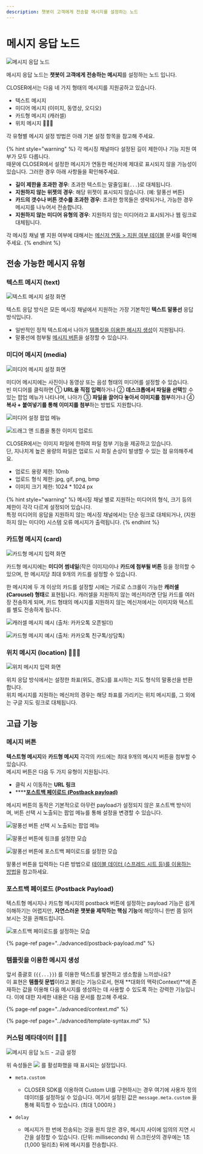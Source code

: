 ```yaml
---
description: 챗봇이 고객에게 전송할 메시지를 설정하는 노드
---
```


# 메시지 응답 노드

![&#xBA54;&#xC2DC;&#xC9C0; &#xC751;&#xB2F5; &#xB178;&#xB4DC;](../../../.gitbook/assets/flow_editor_response_node.png)

메시지 응답 노드는 **챗봇이 고객에게 전송하는 메시지**를 설정하는 노드 입니다.

CLOSER에서는 다음 네 가지 형태의 메시지를 지원공하고 있습니다.

* 텍스트 메시지
* 미디어 메시지 \(이미지, 동영상, 오디오\)
* 카드형 메시지 \(캐러셀\)
* 위치 메시지 👩🏻‍🔬

각 유형별 메시지 설정 방법은 아래 기본 설정 항목을 참고해 주세요.

{% hint style="warning" %}
각 메시징 채널마다 설정된 길이 제한이나 기능 지원 여부가 모두 다릅니다.  
때문에 CLOSER에서 설정한 메시지가 연동한 메신저에 제대로 표시되지 않을 가능성이 있습니다. 그러한 경우 아래 사항들을 확인해주세요. 

* **길이 제한을 초과한 경우**: 초과한 텍스트는 말줄임표\(`...`\)로 대체됩니다. 
* **지원하지 않는 위젯의 경우**: 해당 위젯이 표시되지 않습니다. \(예: 말풍선 버튼\)
* **카드의 갯수나 버튼 갯수를 초과한 경우**: 초과한 항목들은 생략되거나, 가능한 경우 메시지를 나누어서 전송합니다.
* **지원하지 않는 미디어 유형의 경우**: 지원하지 않는 미디어라고 표시되거나 웹 링크로 대체됩니다.

각 메시징 채널 별 지원 여부에 대해서는 [메신저 연동 &gt; 지원 여부 테이블](../../messenger-integrations/#availability-table) 문서를 확인해주세요.
{% endhint %}

## 전송 가능한 메시지 유형

### 텍스트 메시지 \(text\)

![&#xD14D;&#xC2A4;&#xD2B8; &#xBA54;&#xC2DC;&#xC9C0; &#xC124;&#xC815; &#xD654;&#xBA74;](../../../.gitbook/assets/message-form-text.png)

텍스트 응답 방식은 모든 메시징 채널에서 지원하는 가장 기본적인 **텍스트 말풍선** 응답 방식입니다.

* 일반적인 정적 텍스트에서 나아가 [템플릿을 이용한 메시지 생성](response.md#undefined-4)이 지원됩니다.
* 말풍선에 첨부될 [메시지 버튼](response.md#undefined-2)을 설정할 수 있습니다.

### 미디어 메시지 \(media\)

![&#xBBF8;&#xB514;&#xC5B4; &#xBA54;&#xC2DC;&#xC9C0; &#xC124;&#xC815; &#xD654;&#xBA74;](../../../.gitbook/assets/message-form-media.png)

미디어 메시지에는 사진이나 동영상 또는 음성 형태의 미디어를 설정할 수 있습니다.   
빈 미디어를 클릭하면 ① **URL을 직접 입력**하거나 ② **데스크톱에서 파일을 선택**할 수 있는 팝업 메뉴가 나타나며, 나아가 ③ **파일을 끌어다 놓아서 이미지를 첨부**하거나 ④ **복사 + 붙여넣기를 통해 이미지를 첨부**하는 방법도 지원합니다. 

![&#xBBF8;&#xB514;&#xC5B4; &#xC124;&#xC815; &#xD31D;&#xC5C5; &#xBA54;&#xB274;](../../../.gitbook/assets/message-form-media-popup.png)

![&#xB4DC;&#xB798;&#xADF8; &#xC564; &#xB4DC;&#xB86D;&#xC744; &#xD1B5;&#xD55C; &#xC774;&#xBBF8;&#xC9C0; &#xC5C5;&#xB85C;&#xB4DC;](../../../.gitbook/assets/message-form-media-upload.gif)

CLOSER에서는 이미지 파일에 한하여 파일 첨부 기능을 제공하고 있습니다.   
단, 지나치게 높은 용량의 파일은 업로드 시 화질 손상이 발생할 수 있는 점 유의해주세요.

* 업로드 용량 제한: 10mb 
* 업로드 형식 제한: jpg, gif, png, bmp
* 이미지 크기 제한: 1024 \* 1024 px

{% hint style="warning" %}
메시징 채널 별로 지원하는 미디어의 형식, 크기 등의 제한이 각각 다르게 설정되어 있습니다.  
특정 미디어의 응답을 지원하지 않는 메시징 채널에서는 단순 링크로 대체되거나, \(지원하지 않는 미디어\) 시스템 오류 메시지가 출력됩니다.
{% endhint %}

### 카드형 메시지 \(card\)

![&#xCE74;&#xB4DC;&#xD615; &#xBA54;&#xC2DC;&#xC9C0; &#xC785;&#xB825; &#xD654;&#xBA74;](../../../.gitbook/assets/message-form-card.png)

카드형 메시지에는 **미디어** **썸네일**\(작은 이미지\)이나 **카드에 첨부될 버튼** 등을 정의할 수 있으며, 한 메시지당 최대 9개의 카드를 설정할 수 있습니다.

한 메시지에 두 개 이상의 카드를 설정할 시에는 가로로 스크롤이 가능한 **캐러셀\(Carousel\) 형태**로 표현됩니다. 캐러셀을 지원하지 않는 메신저라면 단일 카드를 여러장 전송하게 되며, 카드 형태의 메시지를 지원하지 않는 메신저에서는 이미지와 텍스트를 별도 전송하게 됩니다.

![&#xCE90;&#xB7EC;&#xC140; &#xBA54;&#xC2DC;&#xC9C0; &#xC608;&#xC2DC; \(&#xCD9C;&#xCC98;: &#xCE74;&#xCE74;&#xC624;&#xD1A1; &#xC624;&#xD508;&#xBE4C;&#xB354;\)](../../../.gitbook/assets/image%20%2817%29.png)

![&#xCE74;&#xB4DC;&#xD615; &#xBA54;&#xC2DC;&#xC9C0; &#xC608;&#xC2DC; \(&#xCD9C;&#xCC98;: &#xCE74;&#xCE74;&#xC624;&#xD1A1; &#xCE5C;&#xAD6C;&#xD1A1;/&#xC0C1;&#xB2F4;&#xD1A1;\)](../../../.gitbook/assets/userinput_card_message_example.png)

### 위치 메시지 \(location\) 👩🏻‍🔬

![&#xC704;&#xCE58; &#xBA54;&#xC2DC;&#xC9C0; &#xC785;&#xB825; &#xD654;&#xBA74;](../../../.gitbook/assets/message-form-location.png)

위치 응답 방식에서는 설정한 좌표\(위도, 경도\)를 표시하는 지도 형식의 말풍선을 반환합니다.   
위치 메시지를 지원하는 메신저의 경우는 해당 좌표를 가리키는 위치 메시지를, 그 외에는 구글 지도 링크로 대체됩니다.

## 고급 기능

### 메시지 버튼

**텍스트형 메시지**와 **카드형 메시지** 각각의 카드에는 최대 9개의 메시지 버튼을 첨부할 수 있습니다.   
메시지 버튼은 다음 두 가지 유형이 지원됩니다.

* 클릭 시 이동하는 **URL 링크** 
* \*\*\*\*[**포스트백 페이로드 \(Postback payload\)**](response.md#postback-payload) 

메시지 버튼의 동작은 기본적으로 아무런 payload가 설정되지 않은 포스트백 방식이며, 버튼 선택 시 노출되는 팝업 메뉴를 통해 설정을 변경할 수 있습니다. 

![&#xB9D0;&#xD48D;&#xC120; &#xBC84;&#xD2BC; &#xC120;&#xD0DD; &#xC2DC; &#xB178;&#xCD9C;&#xB418;&#xB294; &#xD31D;&#xC5C5; &#xBA54;&#xB274;](../../../.gitbook/assets/message-form-text-buttons.gif)

![&#xB9D0;&#xD48D;&#xC120; &#xBC84;&#xD2BC;&#xC5D0; &#xB9C1;&#xD06C;&#xB97C; &#xC124;&#xC815;&#xD55C; &#xBAA8;&#xC2B5;](../../../.gitbook/assets/message-form-text-button-link.png)

![&#xB9D0;&#xD48D;&#xC120; &#xBC84;&#xD2BC;&#xC5D0; &#xD3EC;&#xC2A4;&#xD2B8;&#xBC31; &#xD398;&#xC774;&#xB85C;&#xB4DC;&#xB97C; &#xC124;&#xC815;&#xD55C; &#xBAA8;&#xC2B5;](../../../.gitbook/assets/message-form-text-button-postback.png)

말풍선 버튼을 입력하는 다른 방법으로 [테이블 데이터 \(스프레드 시트 등\)를 이용하는 방법](request.md#undefined-6)을 참고하세요.

### 포스트백 페이로드 \(Postback Payload\)

텍스트형 메시지나 카드형 메시지의 postback 버튼에 설정하는 payload 기능은 쉽게 이해하기는 어렵지만, **자연스러운 챗봇을 제작하는 핵심 기능**에 해당하니 한번 쯤 읽어보시는 것을 권해드립니다. 

![&#xD3EC;&#xC2A4;&#xD2B8;&#xBC31; &#xD398;&#xC774;&#xB85C;&#xB4DC;&#xB97C; &#xC124;&#xC815;&#xD558;&#xB294; &#xBAA8;&#xC2B5;](../../../.gitbook/assets/message-form-text-button-postback.png)

{% page-ref page="../advanced/postback-payload.md" %}



### 템플릿을 이용한 메시지 생성

앞서 중괄호 \(`{{...}}`\) 를 이용한 텍스트를 발견하고 생소함을 느끼셨나요?   
이 표현은 **템플릿 문법**이라고 불리는 기능으로서, 현재 **대화의 맥락\(Context\)**에 존재하는 값을 이용해 다음 메시지를 생성하는 데 사용할 수 있도록 하는 강력한 기능입니다. 이에 대한 자세한 내용은 다음 문서를 참고해 주세요.

{% page-ref page="../advanced/context.md" %}

{% page-ref page="../advanced/template-syntax.md" %}

### 커스텀 메타데이터 👩🏻‍🔬

![&#xBA54;&#xC2DC;&#xC9C0; &#xC751;&#xB2F5; &#xB178;&#xB4DC; - &#xACE0;&#xAE09; &#xC124;&#xC815;](../../../.gitbook/assets/flow_editor_response_node_advanced.png)

위 속성들은 ![](../../../.gitbook/assets/node-form-advanced-checkbox.png) 를 활성화했을 때 표시되는 설정입니다.

* `meta.custom`
  * CLOSER SDK를 이용하여 Custom UI를 구현하시는 경우 여기에 사용자 정의 데이터를 설정하실 수 있습니다. 여기서 설정된 값은 `message.meta.custom` 을 통해 획득할 수 있습니다. \(최대 1,000자.\)
* `delay`

  * 메시지가 한 번에 전송되는 것을 원치 않은 경우, 메시지 사이에 임의의 지연 시간을 설정할 수 있습니다. \(단위: milliseconds\) 위 스크린샷의 경우에는 1초\(1,000 밀리초\) 뒤에 메시지를 전송합니다. 

